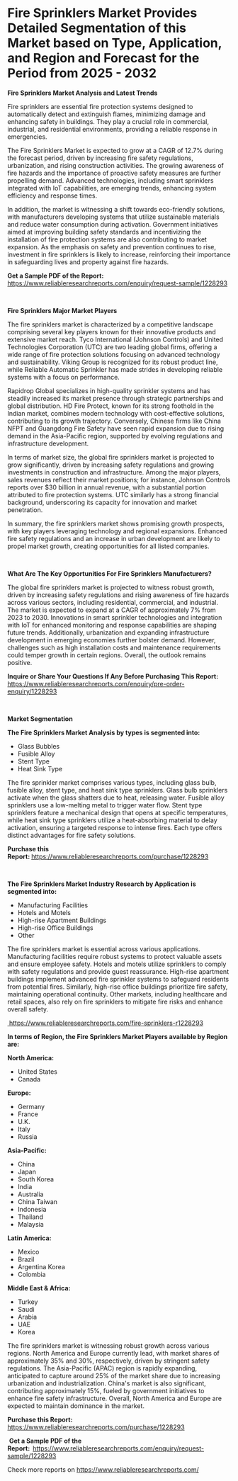 <p><h1>Fire Sprinklers Market Provides Detailed Segmentation of this Market based on Type, Application, and Region and Forecast for the Period from 2025 - 2032</h1></p><p><strong>Fire Sprinklers Market Analysis and Latest Trends</strong></p>
<p><p>Fire sprinklers are essential fire protection systems designed to automatically detect and extinguish flames, minimizing damage and enhancing safety in buildings. They play a crucial role in commercial, industrial, and residential environments, providing a reliable response in emergencies.</p><p>The Fire Sprinklers Market is expected to grow at a CAGR of 12.7% during the forecast period, driven by increasing fire safety regulations, urbanization, and rising construction activities. The growing awareness of fire hazards and the importance of proactive safety measures are further propelling demand. Advanced technologies, including smart sprinklers integrated with IoT capabilities, are emerging trends, enhancing system efficiency and response times.</p><p>In addition, the market is witnessing a shift towards eco-friendly solutions, with manufacturers developing systems that utilize sustainable materials and reduce water consumption during activation. Government initiatives aimed at improving building safety standards and incentivizing the installation of fire protection systems are also contributing to market expansion. As the emphasis on safety and prevention continues to rise, investment in fire sprinklers is likely to increase, reinforcing their importance in safeguarding lives and property against fire hazards.</p></p>
<p><strong>Get a Sample PDF of the Report:&nbsp;</strong> <a href="https://www.reliableresearchreports.com/enquiry/request-sample/1228293?utm_campaign=2960&utm_medium=2&utm_source=Github&utm_content=ia&utm_term=04042025&utm_id=fire-sprinklers">https://www.reliableresearchreports.com/enquiry/request-sample/1228293</a></p>
<p>&nbsp;</p>
<p><strong>Fire Sprinklers Major Market Players</strong></p>
<p><p>The fire sprinklers market is characterized by a competitive landscape comprising several key players known for their innovative products and extensive market reach. Tyco International (Johnson Controls) and United Technologies Corporation (UTC) are two leading global firms, offering a wide range of fire protection solutions focusing on advanced technology and sustainability. Viking Group is recognized for its robust product line, while Reliable Automatic Sprinkler has made strides in developing reliable systems with a focus on performance.</p><p>Rapidrop Global specializes in high-quality sprinkler systems and has steadily increased its market presence through strategic partnerships and global distribution. HD Fire Protect, known for its strong foothold in the Indian market, combines modern technology with cost-effective solutions, contributing to its growth trajectory. Conversely, Chinese firms like China NFPT and Guangdong Fire Safety have seen rapid expansion due to rising demand in the Asia-Pacific region, supported by evolving regulations and infrastructure development.</p><p>In terms of market size, the global fire sprinklers market is projected to grow significantly, driven by increasing safety regulations and growing investments in construction and infrastructure. Among the major players, sales revenues reflect their market positions; for instance, Johnson Controls reports over $30 billion in annual revenue, with a substantial portion attributed to fire protection systems. UTC similarly has a strong financial background, underscoring its capacity for innovation and market penetration.</p><p>In summary, the fire sprinklers market shows promising growth prospects, with key players leveraging technology and regional expansions. Enhanced fire safety regulations and an increase in urban development are likely to propel market growth, creating opportunities for all listed companies.</p></p>
<p>&nbsp;</p>
<p><strong>What Are The Key Opportunities For Fire Sprinklers Manufacturers?</strong></p>
<p><p>The global fire sprinklers market is projected to witness robust growth, driven by increasing safety regulations and rising awareness of fire hazards across various sectors, including residential, commercial, and industrial. The market is expected to expand at a CAGR of approximately 7% from 2023 to 2030. Innovations in smart sprinkler technologies and integration with IoT for enhanced monitoring and response capabilities are shaping future trends. Additionally, urbanization and expanding infrastructure development in emerging economies further bolster demand. However, challenges such as high installation costs and maintenance requirements could temper growth in certain regions. Overall, the outlook remains positive.</p></p>
<p><strong>Inquire or Share Your Questions If Any Before Purchasing This Report:</strong> <a href="https://www.reliableresearchreports.com/enquiry/pre-order-enquiry/1228293?utm_campaign=2960&utm_medium=2&utm_source=Github&utm_content=ia&utm_term=04042025&utm_id=fire-sprinklers">https://www.reliableresearchreports.com/enquiry/pre-order-enquiry/1228293</a></p>
<p>&nbsp;</p>
<p><strong>Market Segmentation</strong></p>
<p><strong>The Fire Sprinklers Market Analysis by types is segmented into:</strong></p>
<p><ul><li>Glass Bubbles</li><li>Fusible Alloy</li><li>Stent Type</li><li>Heat Sink Type</li></ul></p>
<p><p>The fire sprinkler market comprises various types, including glass bulb, fusible alloy, stent type, and heat sink type sprinklers. Glass bulb sprinklers activate when the glass shatters due to heat, releasing water. Fusible alloy sprinklers use a low-melting metal to trigger water flow. Stent type sprinklers feature a mechanical design that opens at specific temperatures, while heat sink type sprinklers utilize a heat-absorbing material to delay activation, ensuring a targeted response to intense fires. Each type offers distinct advantages for fire safety solutions.</p></p>
<p><strong>Purchase this Report:&nbsp;</strong><a href="https://www.reliableresearchreports.com/purchase/1228293?utm_campaign=2960&utm_medium=2&utm_source=Github&utm_content=ia&utm_term=04042025&utm_id=fire-sprinklers">https://www.reliableresearchreports.com/purchase/1228293</a></p>
<p>&nbsp;</p>
<p><strong>The Fire Sprinklers Market Industry Research by Application is segmented into:</strong></p>
<p><ul><li>Manufacturing Facilities</li><li>Hotels and Motels</li><li>High-rise Apartment Buildings</li><li>High-rise Office Buildings</li><li>Other</li></ul></p>
<p><p>The fire sprinklers market is essential across various applications. Manufacturing facilities require robust systems to protect valuable assets and ensure employee safety. Hotels and motels utilize sprinklers to comply with safety regulations and provide guest reassurance. High-rise apartment buildings implement advanced fire sprinkler systems to safeguard residents from potential fires. Similarly, high-rise office buildings prioritize fire safety, maintaining operational continuity. Other markets, including healthcare and retail spaces, also rely on fire sprinklers to mitigate fire risks and enhance overall safety.</p></p>
<p><a href="https://www.reliableresearchreports.com/fire-sprinklers-r1228293?utm_campaign=2960&utm_medium=2&utm_source=Github&utm_content=ia&utm_term=04042025&utm_id=fire-sprinklers">&nbsp;https://www.reliableresearchreports.com/fire-sprinklers-r1228293</a></p>
<p><strong>In terms of Region, the Fire Sprinklers Market Players available by Region are:</strong></p>
<p>
    <p> <strong> North America: </strong>
        <ul>
            <li>United States</li>
            <li>Canada</li>
        </ul>
        </p> 
    <p> <strong> Europe: </strong>
        <ul>
            <li>Germany</li>
            <li>France</li>
            <li>U.K.</li>
            <li>Italy</li>
            <li>Russia</li>
        </ul>
        </p> 
    <p> <strong> Asia-Pacific: </strong>
        <ul>
            <li>China</li>
            <li>Japan</li>
            <li>South Korea</li>
            <li>India</li>
            <li>Australia</li>
            <li>China Taiwan</li>
            <li>Indonesia</li>
            <li>Thailand</li>
            <li>Malaysia</li>
        </ul>
        </p> 
    <p> <strong> Latin America: </strong>
        <ul>
            <li>Mexico</li>
            <li>Brazil</li>
            <li>Argentina Korea</li>
            <li>Colombia</li>
        </ul>
        </p> 
    <p> <strong> Middle East & Africa: </strong>
        <ul>
            <li>Turkey</li>
            <li>Saudi</li>
            <li>Arabia</li>
            <li>UAE</li>
            <li>Korea</li>
        </ul>
    </p>
    </p>
<p><p>The fire sprinklers market is witnessing robust growth across various regions. North America and Europe currently lead, with market shares of approximately 35% and 30%, respectively, driven by stringent safety regulations. The Asia-Pacific (APAC) region is rapidly expanding, anticipated to capture around 25% of the market share due to increasing urbanization and industrialization. China's market is also significant, contributing approximately 15%, fueled by government initiatives to enhance fire safety infrastructure. Overall, North America and Europe are expected to maintain dominance in the market.</p></p>
<p><strong>Purchase this Report: </strong><a href="https://www.reliableresearchreports.com/purchase/1228293?utm_campaign=2960&utm_medium=2&utm_source=Github&utm_content=ia&utm_term=04042025&utm_id=fire-sprinklers">https://www.reliableresearchreports.com/purchase/1228293</a></p>
<p>&nbsp;<strong>Get a Sample PDF of the Report:&nbsp;&nbsp;</strong><a href="https://www.reliableresearchreports.com/enquiry/request-sample/1228293?utm_campaign=2960&utm_medium=2&utm_source=Github&utm_content=ia&utm_term=04042025&utm_id=fire-sprinklers">https://www.reliableresearchreports.com/enquiry/request-sample/1228293</a></p>
<p><strong></strong></p>
<p>Check more reports on <a href="https://www.reliableresearchreports.com/?utm_campaign=2960&utm_medium=2&utm_source=Github&utm_content=ia&utm_term=04042025&utm_id=fire-sprinklers">https://www.reliableresearchreports.com/</a></p>